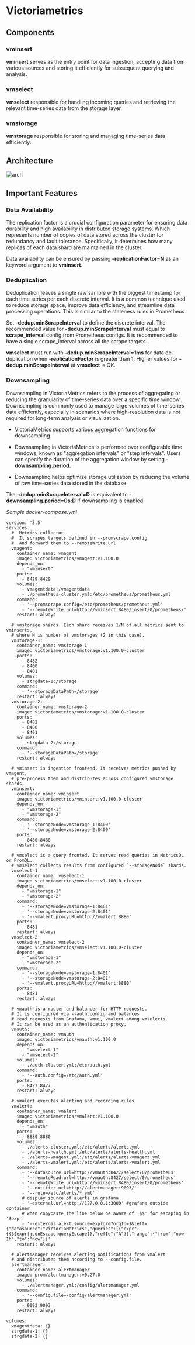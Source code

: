 # Victoriametrics

## Components

### vminsert

**vminsert** serves as the entry point for data ingestion, accepting data from various sources and storing it efficiently for subsequent querying and analysis.

### vmselect

**vmselect** responsible for handling incoming queries and retrieving the relevant time-series data from the storage layer.

### vmstorage

**vmstorage** responsible for storing and managing time-series data efficiently.

## Architecture

![arch](https://docs.victoriametrics.com/Cluster-VictoriaMetrics_cluster-scheme.webp)

## Important Features

### Data Availability

The replication factor is a crucial configuration parameter for ensuring data durability and high availability in distributed storage systems. Which represents number of copies of data stored across the cluster for redundancy and fault tolerance. Specifically, it determines how many replicas of each data shard are maintained in the cluster.

Data availability can be ensured by passing **-replicationFactor=N** as an keyword argument to **vminsert**.

### Deduplication

Deduplication leaves a single raw sample with the biggest timestamp for each time series per each discrete interval. It is a common technique used to reduce storage space, improve data efficiency, and streamline data processing operations. This is similar to the staleness rules in Prometheus

Set **-dedup.minScrapeInterval** to define the discrete interval. The recommended value for **-dedup.minScrapeInterval** must equal to **scrape_interval** config from Prometheus configs. It is recommended to have a single scrape_interval across all the scrape targets.

**vmselect** must run with **-dedup.minScrapeInterval=1ms** for data de-duplication when -**replicationFactor** is greater than 1. Higher values for **-dedup.minScrapeInterval** at **vmselect** is OK.

### Downsampling

Downsampling in VictoriaMetrics refers to the process of aggregating or reducing the granularity of time-series data over a specific time window. Downsampling is commonly used to manage large volumes of time-series data efficiently, especially in scenarios where high-resolution data is not required for long-term analysis or visualization.

- VictoriaMetrics supports various aggregation functions for downsampling.

- Downsampling in VictoriaMetrics is performed over configurable time windows, known as "aggregation intervals" or "step intervals". Users can specify the duration of the aggregation window by setting **-downsampling.period**.

- Downsampling helps optimize storage utilization by reducing the volume of raw time-series data stored in the database.

The **-dedup.minScrapeInterval=D** is equivalent to **-downsampling.period=0s:D** if downsampling is enabled.

*Sample docker-compose.yml*

```
version: '3.5'
services:
  #  Metrics collector.
  #  It scrapes targets defined in --promscrape.config
  #  And forward them to --remoteWrite.url
  vmagent:
    container_name: vmagent
    image: victoriametrics/vmagent:v1.100.0
    depends_on:
      - "vminsert"
    ports:
      - 8429:8429
    volumes:
      - vmagentdata:/vmagentdata
      - ./prometheus-cluster.yml:/etc/prometheus/prometheus.yml
    command:
      - '--promscrape.config=/etc/prometheus/prometheus.yml'
      - '--remoteWrite.url=http://vminsert:8480/insert/0/prometheus/'
    restart: always

  # vmstorage shards. Each shard receives 1/N of all metrics sent to vminserts,
  # where N is number of vmstorages (2 in this case).
  vmstorage-1:
    container_name: vmstorage-1
    image: victoriametrics/vmstorage:v1.100.0-cluster
    ports:
      - 8482
      - 8400
      - 8401
    volumes:
      - strgdata-1:/storage
    command:
      - '--storageDataPath=/storage'
    restart: always
  vmstorage-2:
    container_name: vmstorage-2
    image: victoriametrics/vmstorage:v1.100.0-cluster
    ports:
      - 8482
      - 8400
      - 8401
    volumes:
      - strgdata-2:/storage
    command:
      - '--storageDataPath=/storage'
    restart: always

  # vminsert is ingestion frontend. It receives metrics pushed by vmagent,
  # pre-process them and distributes across configured vmstorage shards.
  vminsert:
    container_name: vminsert
    image: victoriametrics/vminsert:v1.100.0-cluster
    depends_on:
      - "vmstorage-1"
      - "vmstorage-2"
    command:
      - '--storageNode=vmstorage-1:8400'
      - '--storageNode=vmstorage-2:8400'
    ports:
      - 8480:8480
    restart: always

  # vmselect is a query fronted. It serves read queries in MetricsQL or PromQL.
  # vmselect collects results from configured `--storageNode` shards.
  vmselect-1:
    container_name: vmselect-1
    image: victoriametrics/vmselect:v1.100.0-cluster
    depends_on:
      - "vmstorage-1"
      - "vmstorage-2"
    command:
      - '--storageNode=vmstorage-1:8401'
      - '--storageNode=vmstorage-2:8401'
      - '--vmalert.proxyURL=http://vmalert:8880'
    ports:
      - 8481
    restart: always
  vmselect-2:
    container_name: vmselect-2
    image: victoriametrics/vmselect:v1.100.0-cluster
    depends_on:
      - "vmstorage-1"
      - "vmstorage-2"
    command:
      - '--storageNode=vmstorage-1:8401'
      - '--storageNode=vmstorage-2:8401'
      - '--vmalert.proxyURL=http://vmalert:8880'
    ports:
      - 8481
    restart: always

  # vmauth is a router and balancer for HTTP requests.
  # It is configured via --auth.config and balances
  # read requests from Grafana, vmui, vmalert among vmselects.
  # It can be used as an authentication proxy.
  vmauth:
    container_name: vmauth
    image: victoriametrics/vmauth:v1.100.0
    depends_on:
      - "vmselect-1"
      - "vmselect-2"
    volumes:
      - ./auth-cluster.yml:/etc/auth.yml
    command:
      - '--auth.config=/etc/auth.yml'
    ports:
      - 8427:8427
    restart: always

  # vmalert executes alerting and recording rules
  vmalert:
    container_name: vmalert
    image: victoriametrics/vmalert:v1.100.0
    depends_on:
      - "vmauth"
    ports:
      - 8880:8880
    volumes:
      - ./alerts-cluster.yml:/etc/alerts/alerts.yml
      - ./alerts-health.yml:/etc/alerts/alerts-health.yml
      - ./alerts-vmagent.yml:/etc/alerts/alerts-vmagent.yml
      - ./alerts-vmalert.yml:/etc/alerts/alerts-vmalert.yml
    command:
      - '--datasource.url=http://vmauth:8427/select/0/prometheus'
      - '--remoteRead.url=http://vmauth:8427/select/0/prometheus'
      - '--remoteWrite.url=http://vminsert:8480/insert/0/prometheus'
      - '--notifier.url=http://alertmanager:9093/'
      - '--rule=/etc/alerts/*.yml'
      # display source of alerts in grafana
      - '-external.url=http://127.0.0.1:3000' #grafana outside container
      # when copypaste the line below be aware of '$$' for escaping in '$expr'
      - '--external.alert.source=explore?orgId=1&left={"datasource":"VictoriaMetrics","queries":[{"expr":{{$$expr|jsonEscape|queryEscape}},"refId":"A"}],"range":{"from":"now-1h","to":"now"}}'
    restart: always

  # alertmanager receives alerting notifications from vmalert
  # and distributes them according to --config.file.
  alertmanager:
    container_name: alertmanager
    image: prom/alertmanager:v0.27.0
    volumes:
      - ./alertmanager.yml:/config/alertmanager.yml
    command:
      - '--config.file=/config/alertmanager.yml'
    ports:
      - 9093:9093
    restart: always

volumes:
  vmagentdata: {}
  strgdata-1: {}
  strgdata-2: {}
```
